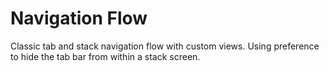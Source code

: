 # Navigation Flow

Classic tab and stack navigation flow with custom views. Using preference to hide the tab bar from within a stack screen.
